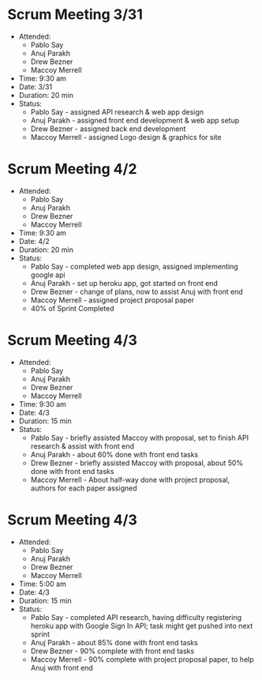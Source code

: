 # Scrum Meeting 3/31
 - Attended: 
    - Pablo Say
    - Anuj Parakh
    - Drew Bezner
    - Maccoy Merrell
 - Time: 9:30 am
- Date: 3/31 
- Duration: 20 min
- Status: 
    - Pablo Say - assigned API research & web app design
    - Anuj Parakh - assigned front end development & web app setup
    - Drew Bezner - assigned back end development
    - Maccoy Merrell - assigned Logo design & graphics for site


# Scrum Meeting 4/2
- Attended: 
    - Pablo Say
    - Anuj Parakh
    - Drew Bezner
    - Maccoy Merrell
- Time: 9:30 am
- Date: 4/2 
- Duration: 20 min
- Status: 
    - Pablo Say - completed web app design, assigned implementing google api
    - Anuj Parakh - set up heroku app, got started on front end
    - Drew Bezner - change of plans, now to assist Anuj with front end 
    - Maccoy Merrell - assigned project proposal paper
    - 40% of Sprint Completed

# Scrum Meeting 4/3
- Attended: 
    - Pablo Say
    - Anuj Parakh
    - Drew Bezner
    - Maccoy Merrell
- Time: 9:30 am
- Date: 4/3 
- Duration: 15 min
- Status: 
    - Pablo Say - briefly assisted Maccoy with proposal, set to finish API research & assist with front end
    - Anuj Parakh - about 60% done with front end tasks
    - Drew Bezner - briefly assisted Maccoy with proposal, about 50% done with front end tasks
    - Maccoy Merrell - About half-way done with project proposal, authors for each paper assigned
    
# Scrum Meeting 4/3
- Attended: 
    - Pablo Say
    - Anuj Parakh
    - Drew Bezner
    - Maccoy Merrell
- Time: 5:00 am
- Date: 4/3 
- Duration: 15 min
- Status: 
    - Pablo Say - completed API research, having difficulty registering heroku app with Google Sign In API; task might get pushed into next sprint
    - Anuj Parakh - about 85% done with front end tasks
    - Drew Bezner - 90% complete with front end tasks
    - Maccoy Merrell - 90% complete with project proposal paper, to help Anuj with front end   
  
